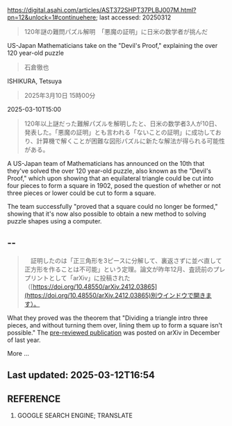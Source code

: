https://digital.asahi.com/articles/AST372SHPT37PLBJ007M.html?pn=12&unlock=1#continuehere; last accessed: 20250312

> 120年謎の難問パズル解明　「悪魔の証明」に日米の数学者が挑んだ

US-Japan Mathematicians take on the "Devil's Proof," explaining the over 120 year-old puzzle 

> 石倉徹也

ISHIKURA, Tetsuya

> 2025年3月10日 15時00分

2025-03-10T15:00

> 120年以上謎だった難解パズルを解明したと、日米の数学者3人が10日、発表した。「悪魔の証明」とも言われる「ないことの証明」に成功しており、計算機で解くことが困難な図形パズルに新たな解法が得られる可能性がある。

A US-Japan team of Mathematicians has announced on the 10th that they've solved the over 120 year-old puzzle, also known as the "Devil's Proof," which upon showing that an equilateral triangle could be cut into four pieces to form a square in 1902, posed the question of whether or not three pieces or lower could be cut to form a square.

The team successfully "proved that a square could no longer be formed," showing that it's now also possible to obtain a new method to solving puzzle shapes using a computer. 

## --

> 　証明したのは「正三角形を3ピースに分解して、裏返さずに並べ直して正方形を作ることは不可能」という定理。論文が昨年12月、査読前のプレプリントとして「arXiv」に投稿された（[https://doi.org/10.48550/arXiv.2412.03865](https://doi.org/10.48550/arXiv.2412.03865)別ウインドウで開きます）。

What they proved was the theorem that "Dividing a triangle intro three pieces, and without turning them over, lining them up to form a square isn't possible." The [pre-reviewed publication](https://doi.org/10.48550/arXiv.2412.03865) was posted on arXiv in December of last year.

More ...

## Last updated: 2025-03-12T16:54

## REFERENCE

1) GOOGLE SEARCH ENGINE; TRANSLATE